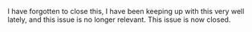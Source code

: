 I have forgotten to close this, I have been keeping up with this very well lately, and this issue is no longer relevant. This issue is now closed.

